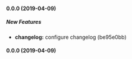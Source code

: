 #### 0.0.0 (2019-04-09)

##### New Features

* **changelog:**  configure changelog (be95e0bb)

#### 0.0.0 (2019-04-09)

